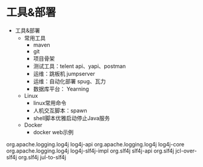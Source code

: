 # 工具&部署

- 工具&部署
  - 常用工具
    - maven
    - git
    - 项目骨架 
    - 测试工具：telent api、yapi、postman
    - 运维：跳板机 jumpserver
    - 运维：自动化部署 spug、瓦力
    - 数据库平台： Yearning
  - Linux
    - linux常用命令
    - 人机交互脚本：spawn
    - shell脚本优雅启动停止Java服务
  - Docker
    - docker web示例



<!--log4j2核心包--><dependency>    <groupId>org.apache.logging.log4j</groupId>    <artifactId>log4j-api</artifactId></dependency><dependency>    <groupId>org.apache.logging.log4j</groupId>    <artifactId>log4j-core</artifactId></dependency><dependency>    <groupId>org.apache.logging.log4j</groupId>    <artifactId>log4j-slf4j-impl</artifactId></dependency><dependency>    <groupId>org.slf4j</groupId>    <artifactId>slf4j-api</artifactId></dependency><dependency>    <groupId>org.slf4j</groupId>    <artifactId>jcl-over-slf4j</artifactId></dependency><dependency>    <groupId>org.slf4j</groupId>    <artifactId>jul-to-slf4j</artifactId></dependency>